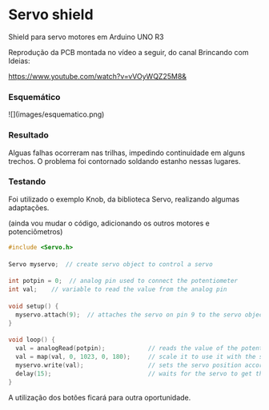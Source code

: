 # Servo shield
Shield para servo motores em Arduino UNO R3

Reprodução da PCB montada no vídeo a seguir, do canal Brincando com Ideias: 

https://www.youtube.com/watch?v=vVOyWQZ25M8&

<h3>Esquemático</h3>
![](images/esquematico.png)



<h3>Resultado</h3>
Alguas falhas ocorreram nas trilhas, impedindo continuidade em alguns trechos. O problema foi contornado soldando estanho nessas lugares.

<h3>Testando</h3>
Foi utilizado o exemplo Knob, da biblioteca Servo, realizando algumas adaptações. 


(ainda vou mudar o código, adicionando os outros motores e potenciômetros)
```c
#include <Servo.h>

Servo myservo;  // create servo object to control a servo

int potpin = 0;  // analog pin used to connect the potentiometer
int val;    // variable to read the value from the analog pin

void setup() {
  myservo.attach(9);  // attaches the servo on pin 9 to the servo object
}

void loop() {
  val = analogRead(potpin);            // reads the value of the potentiometer (value between 0 and 1023)
  val = map(val, 0, 1023, 0, 180);     // scale it to use it with the servo (value between 0 and 180)
  myservo.write(val);                  // sets the servo position according to the scaled value
  delay(15);                           // waits for the servo to get there
}
```





A utilização dos botões ficará para outra oportunidade.
